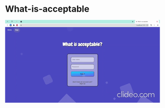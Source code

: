 # What-is-acceptable
<img src="https://github.com/itsikshteinberger/What-is-acceptable/blob/master/Media/github.gif" alt="🤯">
